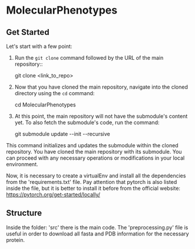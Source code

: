 # MolecularPhenotypes
## Get Started
Let's start with a few point:
1. Run the `git clone` command followed by the URL of the main repository::

   git clone <link_to_repo> 

2. Now that you have cloned the main repository, navigate into the cloned directory using the `cd` command:

   cd MolecularPhenotypes

3. At this point, the main repository will not have the submodule's content yet. To also fetch the submodule's code, run the command:

   git submodule update --init --recursive

This command initializes and updates the submodule within the cloned repository.
You have cloned the main repository with its submodule. You can proceed with any necessary operations or modifications in your local environment.

Now, it is necessary to create a virtualEnv and install all the dependencies from the 'requirements.txt' file. Pay attention that pytorch is also listed inside the file, but it is better to install it before from the official website: https://pytorch.org/get-started/locally/

## Structure
Inside the folder: 'src' there is the main code. The 'preprocessing.py' file is useful in order to download all fasta and PDB information for the necessary protein.